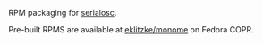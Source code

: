 RPM packaging for [serialosc](https://github.com/monome/serialosc).

Pre-built RPMS are available at
[eklitzke/monome](https://copr.fedorainfracloud.org/coprs/eklitzke/monome/) on
Fedora COPR.
